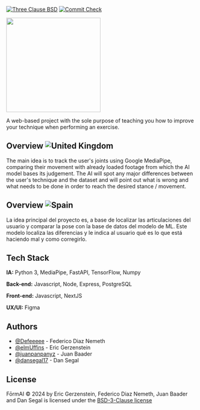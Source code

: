 [![Three Clause BSD](https://img.shields.io/badge/License-BSD-green.svg)](https://opensource.org/license/bsd-3-clause) [![Commit Check](https://github.com/commit-check/commit-check-action/actions/workflows/commit-check.yml/badge.svg)](https://github.com/Defeeeee/FormAI/actions/workflows/commit-check.yml)

<img src="https://github.com/user-attachments/assets/00931eda-1efb-4da2-be12-f5f7ab0af75d" width="250">


<br>

A web-based project with the sole purpose of teaching you how to improve your technique when performing an exercise.

## Overview ![United Kingdom](https://raw.githubusercontent.com/stevenrskelton/flag-icon/master/png/16/country-4x3/gb.png "English")

The main idea is to track the user's joints using Google MediaPipe, comparing their movement with already loaded footage from which the AI model bases its judgement. The AI will spot any major differences between the user's technique and the dataset and will point out what is wrong and what needs to be done in order to reach the desired stance / movement.

## Overview ![Spain](https://raw.githubusercontent.com/stevenrskelton/flag-icon/master/png/16/country-4x3/es.png "Spanish")
La idea principal del proyecto es, a base de localizar las articulaciones del usuario y comparar la pose con la base de datos del modelo de ML. Este modelo localiza las diferencias y le indica al usuario qué es lo que está haciendo mal y como corregirlo.

## Tech Stack

**IA:** Python 3, MediaPipe, FastAPI, TensorFlow, Numpy

**Back-end:** Javascript, Node, Express, PostgreSQL

**Front-end:** Javascript, NextJS

**UX/UI:** Figma
## Authors
- [@Defeeeee](https://github.com/Defeeeee) - Federico Diaz Nemeth 
- [@elmUffins](https://github.com/elmUffins) - Eric Gerzenstein 
- [@juanpanpanyz](https://github.com/juanpanpanyz) - Juan Baader 
- [@dansegal17](https://github.com/dansegal17) - Dan Segal
## License
FōrmAI © 2024 by Eric Gerzenstein, Federico Diaz Nemeth, Juan Baader and Dan Segal is licensed under the [BSD-3-Clause license](https://opensource.org/license/bsd-3-clause)
